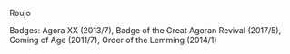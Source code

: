 Roujo

Badges: Agora XX (2013/7), Badge of the Great Agoran Revival (2017/5), Coming of Age (2011/7), Order of the Lemming (2014/1)


